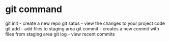 # git command

git init - create a new repo
git satus - view the changes to your project code
git add - add files to staging area
git commit - creates a new commit with files from staging area
git log - view recent commits